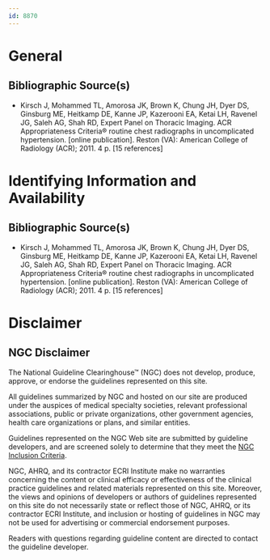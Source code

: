 ```yaml
---
id: 8870
---
```


# General

## Bibliographic Source(s)

- Kirsch J, Mohammed TL, Amorosa JK, Brown K, Chung JH, Dyer DS, Ginsburg ME, Heitkamp DE, Kanne JP, Kazerooni EA, Ketai LH, Ravenel JG, Saleh AG, Shah RD, Expert Panel on Thoracic Imaging. ACR Appropriateness Criteria® routine chest radiographs in uncomplicated hypertension. [online publication]. Reston (VA): American College of Radiology (ACR); 2011. 4 p. [15 references]

# Identifying Information and Availability

## Bibliographic Source(s)

- Kirsch J, Mohammed TL, Amorosa JK, Brown K, Chung JH, Dyer DS, Ginsburg ME, Heitkamp DE, Kanne JP, Kazerooni EA, Ketai LH, Ravenel JG, Saleh AG, Shah RD, Expert Panel on Thoracic Imaging. ACR Appropriateness Criteria® routine chest radiographs in uncomplicated hypertension. [online publication]. Reston (VA): American College of Radiology (ACR); 2011. 4 p. [15 references]

# Disclaimer

## NGC Disclaimer

The National Guideline Clearinghouse™ (NGC) does not develop, produce, approve, or endorse the guidelines represented on this site.

All guidelines summarized by NGC and hosted on our site are produced under the auspices of medical specialty societies, relevant professional associations, public or private organizations, other government agencies, health care organizations or plans, and similar entities.

Guidelines represented on the NGC Web site are submitted by guideline developers, and are screened solely to determine that they meet the [NGC Inclusion Criteria](/help-and-about/summaries/inclusion-criteria).

NGC, AHRQ, and its contractor ECRI Institute make no warranties concerning the content or clinical efficacy or effectiveness of the clinical practice guidelines and related materials represented on this site. Moreover, the views and opinions of developers or authors of guidelines represented on this site do not necessarily state or reflect those of NGC, AHRQ, or its contractor ECRI Institute, and inclusion or hosting of guidelines in NGC may not be used for advertising or commercial endorsement purposes.

Readers with questions regarding guideline content are directed to contact the guideline developer.

